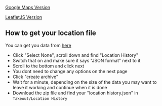 [Google Maps Version](https://thatguywiththatname.github.io/GoogleLocations/source/GoogleMaps)

[LeafletJS Version](https://thatguywiththatname.github.io/GoogleLocations/source/LeafletJS)

## How to get your location file

You can get you data from [here](https://takeout.google.com/settings/takeout)

 - Click "Select None", scroll down and find "Location History"
 - Switch that on and make sure it says "JSON format" next to it
 - Scroll to the bottom and click next
 - You dont need to change any options on the next page
 - Click "create archive"
 - Wait for a minute, depending on the size of the data you may want to leave it working and continue when it is done
 - Download the zip file and find your "location history.json" in `Takeout/Location History`

